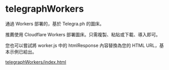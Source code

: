# telegraphWorkers

通過 Workers 部署的，基於 Telegra.ph 的圖床。

推薦使用 Cloudflare Workers 部署圖床。只需複製、粘貼或下載、導入即可。

您也可以嘗試將 worker.js 中的 htmlResponse 內容替換為您的 HTML URL，基本示例已給出。

[telegraphWorkers/index.html](https://molikai-work.github.io/telegraphWorkers/index.html)
